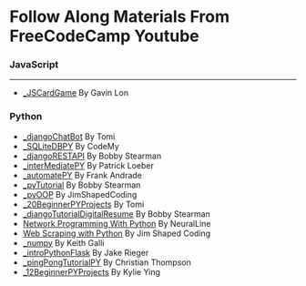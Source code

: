 # Follow Along Materials From FreeCodeCamp Youtube

### JavaScript
---
- [_JSCardGame](https://www.youtube.com/watch?v=Bj6lC93JMi0) By Gavin Lon

### Python
- [_djangoChatBot](https://www.youtube.com/watch?v=qrZGfBBlXpk) By Tomi
- [_SQLiteDBPY](https://www.youtube.com/watch?v=byHcYRpMgI4) By CodeMy
- [_djangoRESTAPI](https://www.youtube.com/watch?v=tujhGdn1EMI) By Bobby Stearman
- [_interMediatePY](https://www.youtube.com/watch?v=HGOBQPFzWKo) By Patrick Loeber
- [_automatePY](https://www.youtube.com/watch?v=PXMJ6FS7llk) By Frank Andrade
- [_pyTutorial](https://www.youtube.com/watch?v=8124kv-632k) By Bobby Stearman
- [_pyOOP](https://www.youtube.com/watch?v=Ej_02ICOIgs) By JimShapedCoding
- [_20BeginnerPYProjects](https://www.youtube.com/watch?v=pdy3nh1tn6I) By Tomi
- [_djangoTutorialDigitalResume](https://www.youtube.com/watch?v=0oSsLbh_Kv4) By Bobby Stearman
- [Network Programming With Python](https://www.youtube.com/watch?v=FGdiSJakIS4) By NeuralLine
- [Web Scraping with Python](https://www.youtube.com/watch?v=XVv6mJpFOb0) By Jim Shaped Coding
- [_numpy](https://www.youtube.com/watch?v=QUT1VHiLmmI) By Keith Galli
- [_introPythonFlask](https://www.youtube.com/watch?v=Z1RJmh_OqeA) By Jake Rieger
- [_pingPongTutorialPY](https://www.youtube.com/watch?v=C6jJg9Zan7w) By Christian Thompson
- [_12BeginnerPYProjects](https://www.youtube.com/watch?v=8ext9G7xspg) By Kylie Ying